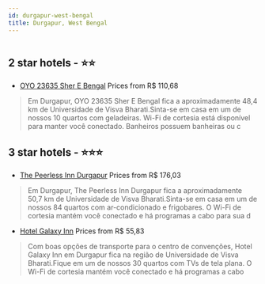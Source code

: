 ```yaml
---
id: durgapur-west-bengal
title: Durgapur, West Bengal
---
```


<center><img src="https://i.travelapi.com/hotels/35000000/35000000/34993800/34993736/c948dc3c_z.jpg" alt="" /></center>


##  2 star hotels - ⭐️⭐️

-    [OYO 23635 Sher E Bengal](https://www.hurb.com/br/aud/https://www.hurb.com/br/hotels/durgapur/oyo-23635-sher-e-bengal-HT-270A?cmp=18055) Prices from R$ 110,68
   > Em Durgapur, OYO 23635 Sher E Bengal fica a aproximadamente 48,4 km de Universidade de Visva Bharati.Sinta-se em casa em um de nossos 10 quartos com geladeiras. Wi-Fi de cortesia está disponível para manter você conectado. Banheiros possuem banheiras ou c

##  3 star hotels - ⭐️⭐️⭐️

-    [The Peerless Inn Durgapur](https://www.hurb.com/br/aud/https://www.hurb.com/br/hotels/durgapur/the-peerless-inn-durgapur-HT-70IU?cmp=18055) Prices from R$ 176,03
   > Em Durgapur, The Peerless Inn Durgapur fica a aproximadamente 50,7 km de Universidade de Visva Bharati.Sinta-se em casa em um de nossos 84 quartos com ar-condicionado e frigobares. O Wi-Fi de cortesia mantém você conectado e há programas a cabo para sua d
-    [Hotel Galaxy Inn](https://www.hurb.com/br/aud/https://www.hurb.com/br/hotels/durgapur/hotel-galaxy-inn-HT-H1U5?cmp=18055) Prices from R$ 55,83
   > Com boas opções de transporte para o centro de convenções, Hotel Galaxy Inn em Durgapur fica na região de Universidade de Visva Bharati.Fique em um de nossos 30 quartos com TVs de tela plana. O Wi-Fi de cortesia mantém você conectado e há programas a cabo
